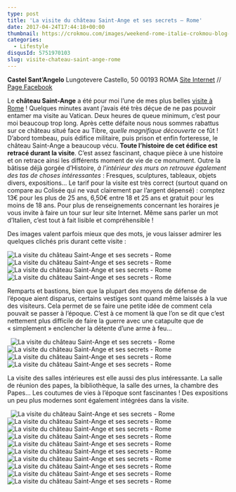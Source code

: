 ```yaml
---
type: post
title: 'La visite du château Saint-Ange et ses secrets – Rome'
date: 2017-04-24T17:44:18+00:00
thumbnail: https://crokmou.com/images/weekend-rome-italie-crokmou-blog-cuisine-voyage-belgique-70.jpg
categories:
  - Lifestyle
disqusId: 5751970103
slug: visite-chateau-saint-ange-rome
---
```


**Castel Sant’Angelo**
Lungotevere Castello, 50
00193 ROMA
[Site Internet](http://castelsantangelo.beniculturali.it/) // [Page Facebook](https://www.facebook.com/Museo-Nazionale-di-Castel-SantAngelo-419533098197881/)

Le **château Saint-Ange** a été pour moi l’une de mes plus belles [visite à Rome](http://www.crokmou.com/2017/01/citytrip-a-rome-italie) ! Quelques minutes avant j’avais été très déçue de ne pas pouvoir entamer ma visite au Vatican. Deux heures de queue minimum, c’est pour moi beaucoup trop long. Après cette défaite nous nous sommes rabattus sur ce château situé face au Tibre, _quelle magnifique découverte_ ce fût ! D’abord tombeau, puis édifice militaire, puis prison et enfin forteresse, le château Saint-Ange a beaucoup vécu. **Toute l’histoire de cet édifice est retracé durant la visite**. C’est assez fascinant, chaque pièce à une histoire et on retrace ainsi les différents moment de vie de ce monument. Outre la bâtisse déjà gorgée d’Histoire, _à l’intérieur des murs on retrouve également des tas de choses intéressantes_ : Fresques, sculptures, tableaux, objets divers, expositions… Le tarif pour la visite est très correct (surtout quand on compare au Colisée qui ne vaut clairement par l’argent dépensé) : comptez 13€ pour les plus de 25 ans, 6,50€ entre 18 et 25 ans et gratuit pour les moins de 18 ans. Pour plus de renseignements concernant les horaires je vous invite à faire un tour sur leur site Internet. Même sans parler un mot d’Italien, c’est tout à fait lisible et compréhensible !

Des images valent parfois mieux que des mots, je vous laisser admirer les quelques clichés pris durant cette visite :

![La visite du château Saint-Ange et ses secrets - Rome](https://crokmou.com/images/weekend-rome-italie-crokmou-blog-cuisine-voyage-belgique-48_kp8atm.jpg "La visite du château Saint-Ange et ses secrets - Rome") ![La visite du château Saint-Ange et ses secrets - Rome](https://crokmou.com/images/weekend-rome-italie-crokmou-blog-cuisine-voyage-belgique-49_ydnu4h.jpg "La visite du château Saint-Ange et ses secrets - Rome") ![La visite du château Saint-Ange et ses secrets - Rome](https://crokmou.com/images/weekend-rome-italie-crokmou-blog-cuisine-voyage-belgique-50_jerzlv.jpg "La visite du château Saint-Ange et ses secrets - Rome")![La visite du château Saint-Ange et ses secrets - Rome](https://crokmou.com/images/weekend-rome-italie-crokmou-blog-cuisine-voyage-belgique-51_x3eo7q.jpg "La visite du château Saint-Ange et ses secrets - Rome")  

Remparts et bastions, bien que la plupart des moyens de défense de l’époque aient disparus, certains vestiges sont quand même laissés à la vue des visiteurs. Cela permet de se faire une petite idée de comment cela pouvait se passer à l’époque. C’est à ce moment là que l’on se dit que c’est nettement plus difficile de faire la guerre avec une catapulte que de « simplement » enclencher la détente d’une arme à feu…

  ![La visite du château Saint-Ange et ses secrets - Rome](https://crokmou.com/images/weekend-rome-italie-crokmou-blog-cuisine-voyage-belgique-52_klb0er.jpg "La visite du château Saint-Ange et ses secrets - Rome") ![La visite du château Saint-Ange et ses secrets - Rome](https://crokmou.com/images/weekend-rome-italie-crokmou-blog-cuisine-voyage-belgique-53_epppif.jpg "La visite du château Saint-Ange et ses secrets - Rome") ![La visite du château Saint-Ange et ses secrets - Rome](https://crokmou.com/images/weekend-rome-italie-crokmou-blog-cuisine-voyage-belgique-54_mtjxz9.jpg "La visite du château Saint-Ange et ses secrets - Rome")![La visite du château Saint-Ange et ses secrets - Rome](https://crokmou.com/images/weekend-rome-italie-crokmou-blog-cuisine-voyage-belgique-55_krfrsx.jpg "La visite du château Saint-Ange et ses secrets - Rome")  

La visite des salles intérieures est elle aussi des plus intéressante. La salle de réunion des papes, la bibliothèque, la salle des urnes, la chambre des Papes… Les coutumes de vies à l’époque sont fascinantes ! Des expositions un peu plus modernes sont également intégrées dans la visite.

  ![La visite du château Saint-Ange et ses secrets - Rome](https://crokmou.com/images/weekend-rome-italie-crokmou-blog-cuisine-voyage-belgique-56_zxihyq.jpg) ![La visite du château Saint-Ange et ses secrets - Rome](https://crokmou.com/images/weekend-rome-italie-crokmou-blog-cuisine-voyage-belgique-57_yummsg.jpg "La visite du château Saint-Ange et ses secrets - Rome") ![La visite du château Saint-Ange et ses secrets - Rome](https://crokmou.com/images/weekend-rome-italie-crokmou-blog-cuisine-voyage-belgique-59_lz88iq.jpg) ![La visite du château Saint-Ange et ses secrets - Rome](https://crokmou.com/images/weekend-rome-italie-crokmou-blog-cuisine-voyage-belgique-58_dgv1no.jpg "La visite du château Saint-Ange et ses secrets - Rome") ![La visite du château Saint-Ange et ses secrets - Rome](https://crokmou.com/images/weekend-rome-italie-crokmou-blog-cuisine-voyage-belgique-62_gtjlg5.jpg) ![La visite du château Saint-Ange et ses secrets - Rome](https://crokmou.com/images/weekend-rome-italie-crokmou-blog-cuisine-voyage-belgique-61_kp0hqk.jpg "La visite du château Saint-Ange et ses secrets - Rome") ![La visite du château Saint-Ange et ses secrets - Rome](https://crokmou.com/images/weekend-rome-italie-crokmou-blog-cuisine-voyage-belgique-65_a1l3b2.jpg "La visite du château Saint-Ange et ses secrets - Rome") ![La visite du château Saint-Ange et ses secrets - Rome](https://crokmou.com/images/weekend-rome-italie-crokmou-blog-cuisine-voyage-belgique-67_rraai3.jpg "La visite du château Saint-Ange et ses secrets - Rome") ![La visite du château Saint-Ange et ses secrets - Rome](https://crokmou.com/images/weekend-rome-italie-crokmou-blog-cuisine-voyage-belgique-63_pynvmo.jpg "La visite du château Saint-Ange et ses secrets - Rome")![La visite du château Saint-Ange et ses secrets - Rome](https://crokmou.com/images/weekend-rome-italie-crokmou-blog-cuisine-voyage-belgique-66_kfxhmd.jpg "La visite du château Saint-Ange et ses secrets - Rome")